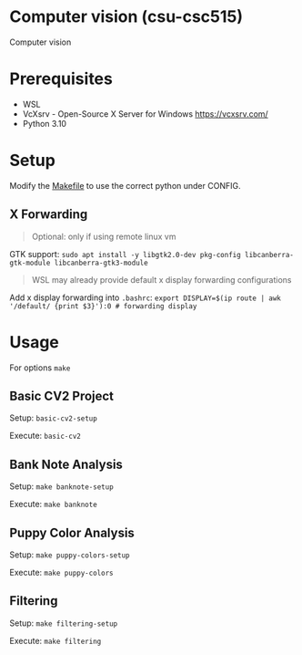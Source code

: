# Computer vision (csu-csc515)

Computer vision

# Prerequisites

* WSL
* VcXsrv - Open-Source X Server for Windows https://vcxsrv.com/
* Python 3.10

# Setup

Modify the [Makefile](./Makefile) to use the correct python under CONFIG.

## X Forwarding

> Optional: only if using remote linux vm

GTK support: `sudo apt install -y libgtk2.0-dev pkg-config libcanberra-gtk-module libcanberra-gtk3-module`

> WSL may already provide default x display forwarding configurations

Add x display forwarding into `.bashrc`: `export DISPLAY=$(ip route | awk '/default/ {print $3}'):0 # forwarding display`

# Usage

For options `make`

## Basic CV2 Project

Setup: `basic-cv2-setup`

Execute: `basic-cv2`

## Bank Note Analysis

Setup: `make banknote-setup`

Execute: `make banknote`

## Puppy Color Analysis

Setup: `make puppy-colors-setup`

Execute: `make puppy-colors`

## Filtering

Setup: `make filtering-setup`

Execute: `make filtering`

